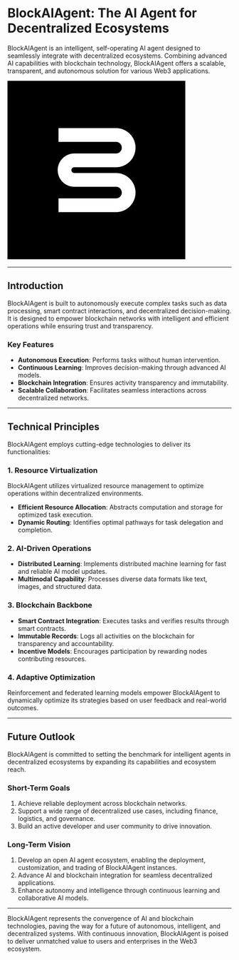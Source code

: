 # BlockAIAgent: The AI Agent for Decentralized Ecosystems  

BlockAIAgent is an intelligent, self-operating AI agent designed to seamlessly integrate with decentralized ecosystems. Combining advanced AI capabilities with blockchain technology, BlockAIAgent offers a scalable, transparent, and autonomous solution for various Web3 applications. 

![](cmK6HuCF_400x400.jpg) 

---

## Introduction  

BlockAIAgent is built to autonomously execute complex tasks such as data processing, smart contract interactions, and decentralized decision-making. It is designed to empower blockchain networks with intelligent and efficient operations while ensuring trust and transparency.  

### Key Features  
- **Autonomous Execution**: Performs tasks without human intervention.  
- **Continuous Learning**: Improves decision-making through advanced AI models.  
- **Blockchain Integration**: Ensures activity transparency and immutability.  
- **Scalable Collaboration**: Facilitates seamless interactions across decentralized networks.  

---

## Technical Principles  

BlockAIAgent employs cutting-edge technologies to deliver its functionalities:  

### 1. **Resource Virtualization**  
BlockAIAgent utilizes virtualized resource management to optimize operations within decentralized environments.  
- **Efficient Resource Allocation**: Abstracts computation and storage for optimized task execution.  
- **Dynamic Routing**: Identifies optimal pathways for task delegation and completion.  

### 2. **AI-Driven Operations**  
- **Distributed Learning**: Implements distributed machine learning for fast and reliable AI model updates.  
- **Multimodal Capability**: Processes diverse data formats like text, images, and structured data.  

### 3. **Blockchain Backbone**  
- **Smart Contract Integration**: Executes tasks and verifies results through smart contracts.  
- **Immutable Records**: Logs all activities on the blockchain for transparency and accountability.  
- **Incentive Models**: Encourages participation by rewarding nodes contributing resources.  

### 4. **Adaptive Optimization**  
Reinforcement and federated learning models empower BlockAIAgent to dynamically optimize its strategies based on user feedback and real-world outcomes.  

---

## Future Outlook  

BlockAIAgent is committed to setting the benchmark for intelligent agents in decentralized ecosystems by expanding its capabilities and ecosystem reach.  

### Short-Term Goals  
1. Achieve reliable deployment across blockchain networks.  
2. Support a wide range of decentralized use cases, including finance, logistics, and governance.  
3. Build an active developer and user community to drive innovation.  

### Long-Term Vision  
1. Develop an open AI agent ecosystem, enabling the deployment, customization, and trading of BlockAIAgent instances.  
2. Advance AI and blockchain integration for seamless decentralized applications.  
3. Enhance autonomy and intelligence through continuous learning and collaborative AI models.  

---

BlockAIAgent represents the convergence of AI and blockchain technologies, paving the way for a future of autonomous, intelligent, and decentralized systems. With continuous innovation, BlockAIAgent is poised to deliver unmatched value to users and enterprises in the Web3 ecosystem.  

